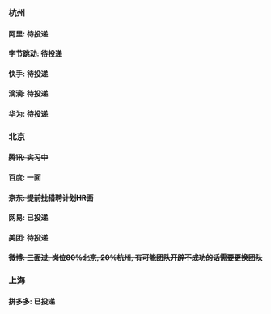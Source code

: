 ### 杭州

#### 阿里: 待投递
#### 字节跳动: 待投递
#### 快手: 待投递
#### 滴滴: 待投递
#### 华为: 待投递

### 北京
#### ~~腾讯: 实习中~~
#### 百度: 一面
#### ~~京东: 提前批猎聘计划HR面~~
#### 网易: 已投递
#### 美团: 待投递
#### ~~微博: 三面过, 岗位80%北京, 20%杭州, 有可能团队开辟不成功的话需要更换团队~~


### 上海
#### 拼多多: 已投递
